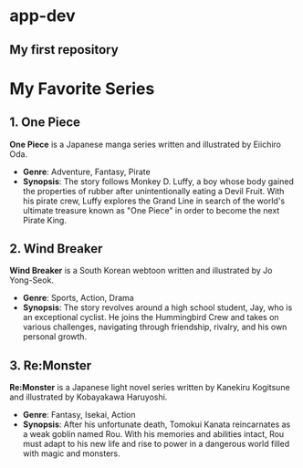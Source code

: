 # app-dev
## My first repository
# My Favorite Series
## 1. One Piece
**One Piece** is a Japanese manga series written and illustrated by Eiichiro Oda.
- **Genre**: Adventure, Fantasy, Pirate
- **Synopsis**: The story follows Monkey D. Luffy, a boy whose body gained the properties of rubber after unintentionally eating a Devil Fruit. With his pirate crew, Luffy explores the Grand Line in search of the world's ultimate treasure known as "One Piece" in order to become the next Pirate King.

## 2. Wind Breaker
**Wind Breaker** is a South Korean webtoon written and illustrated by Jo Yong-Seok.
- **Genre**: Sports, Action, Drama
- **Synopsis**: The story revolves around a high school student, Jay, who is an exceptional cyclist. He joins the Hummingbird Crew and takes on various challenges, navigating through friendship, rivalry, and his own personal growth.

## 3. Re:Monster
**Re:Monster** is a Japanese light novel series written by Kanekiru Kogitsune and illustrated by Kobayakawa Haruyoshi.

- **Genre**: Fantasy, Isekai, Action
- **Synopsis**: After his unfortunate death, Tomokui Kanata reincarnates as a weak goblin named Rou. With his memories and abilities intact, Rou must adapt to his new life and rise to power in a dangerous world filled with magic and monsters.



